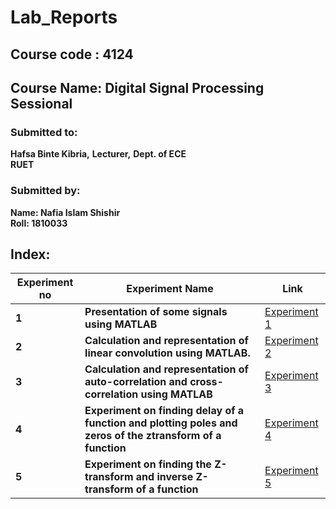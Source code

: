 # Lab_Reports
## Course code : 4124
## Course Name: Digital Signal Processing Sessional

### Submitted to:
**Hafsa Binte Kibria,**
**Lecturer,**
**Dept. of ECE**                                                                                                     
**RUET**

### Submitted by:	
**Name:  Nafia Islam Shishir**   
**Roll:    1810033**

## Index:
| Experiment no | Experiment Name | Link |
| --- | --- | --- |
| **1** | **Presentation of some signals using MATLAB** | [Experiment 1](https://github.com/Nafia-Shishir/Lab_Reports-4124-1810033/tree/master/Lab1#readme) |
| **2** | **Calculation and representation of linear convolution using MATLAB.** | [Experiment 2](https://github.com/Nafia-Shishir/Lab_Reports-4124-1810033/blob/master/Lab2/README.md) |
| **3** | **Calculation and representation of auto-correlation and cross-correlation using MATLAB** | [Experiment 3](https://github.com/Nafia-Shishir/Lab_Reports-4124-1810033/blob/master/Lab3/README.md) |
| **4** | **Experiment on finding delay of a function and plotting poles and zeros of the ztransform of a function** | [Experiment 4](https://github.com/Nafia-Shishir/Lab_Reports-4124-1810033/blob/master/Lab4/README.md) |
| **5** | **Experiment on finding the Z-transform and inverse Z-transform of a function** | [Experiment 5](https://github.com/Nafia-Shishir/Lab_Reports-4124-1810033/blob/master/Lab5/README.md) |
